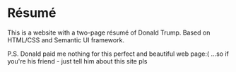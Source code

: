 # Résumé
This is a website with a two-page résumé of Donald Trump. Based on HTML/CSS and Semantic UI framework.

P.S.
Donald paid me nothing for this perfect and beautiful web page:(
...so if you're his friend - just tell him about this site pls
